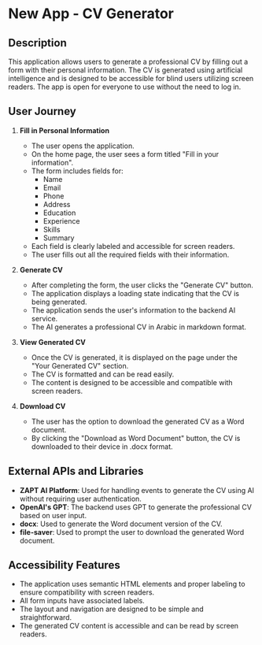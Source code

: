 # New App - CV Generator

## Description

This application allows users to generate a professional CV by filling out a form with their personal information. The CV is generated using artificial intelligence and is designed to be accessible for blind users utilizing screen readers. The app is open for everyone to use without the need to log in.

## User Journey

1. **Fill in Personal Information**

   - The user opens the application.
   - On the home page, the user sees a form titled "Fill in your information".
   - The form includes fields for:
     - Name
     - Email
     - Phone
     - Address
     - Education
     - Experience
     - Skills
     - Summary
   - Each field is clearly labeled and accessible for screen readers.
   - The user fills out all the required fields with their information.

2. **Generate CV**

   - After completing the form, the user clicks the "Generate CV" button.
   - The application displays a loading state indicating that the CV is being generated.
   - The application sends the user's information to the backend AI service.
   - The AI generates a professional CV in Arabic in markdown format.

3. **View Generated CV**

   - Once the CV is generated, it is displayed on the page under the "Your Generated CV" section.
   - The CV is formatted and can be read easily.
   - The content is designed to be accessible and compatible with screen readers.

4. **Download CV**

   - The user has the option to download the generated CV as a Word document.
   - By clicking the "Download as Word Document" button, the CV is downloaded to their device in .docx format.

## External APIs and Libraries

- **ZAPT AI Platform**: Used for handling events to generate the CV using AI without requiring user authentication.
- **OpenAI's GPT**: The backend uses GPT to generate the professional CV based on user input.
- **docx**: Used to generate the Word document version of the CV.
- **file-saver**: Used to prompt the user to download the generated Word document.

## Accessibility Features

- The application uses semantic HTML elements and proper labeling to ensure compatibility with screen readers.
- All form inputs have associated labels.
- The layout and navigation are designed to be simple and straightforward.
- The generated CV content is accessible and can be read by screen readers.